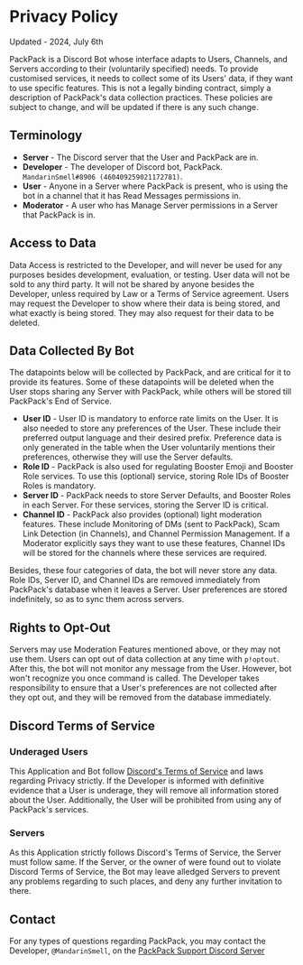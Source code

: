 # Privacy Policy

Updated - 2024, July 6th

PackPack is a Discord Bot whose interface adapts to Users, Channels, and Servers according to their (voluntarily specified) needs. To provide customised services, it needs to collect some of its Users' data, if they want to use specific features. This is not a legally binding contract, simply a description of PackPack's data collection practices. These policies are subject to change, and will be updated if there is any such change.

## Terminology

* **Server** - The Discord server that the User and PackPack are in.
* **Developer** - The developer of Discord bot, PackPack. `MandarinSmell#8906 (460409259021172781)`.
* **User** - Anyone in a Server where PackPack is present, who is using the bot in a channel that it has Read Messages permissions in.
* **Moderator** - A user who has Manage Server permissions in a Server that PackPack is in.

## Access to Data

Data Access is restricted to the Developer, and will never be used for any purposes besides development, evaluation, or testing. User data will not be sold to any third party. It will not be shared by anyone besides the Developer, unless required by Law or a Terms of Service agreement. Users may request the Developer to show where their data is being stored, and what exactly is being stored. They may also request for their data to be deleted.

## Data Collected By Bot

The datapoints below will be collected by PackPack, and are critical for it to provide its features. Some of these datapoints will be deleted when the User stops sharing any Server with PackPack, while others will be stored till PackPack's End of Service.

* **User ID** - User ID is mandatory to enforce rate limits on the User. It is also needed to store any preferences of the User. These include their preferred output language and their desired prefix. Preference data is only generated in the table when the User voluntarily mentions their preferences, otherwise they will use the Server defaults.
* **Role ID** - PackPack is also used for regulating Booster Emoji and Booster Role services. To use this (optional) service, storing Role IDs of Booster Roles is mandatory.
* **Server ID** - PackPack needs to store Server Defaults, and Booster Roles in each Server. For these services, storing the Server ID is critical.
* **Channel ID** - PackPack also provides (optional) light moderation features. These include Monitoring of DMs (sent to PackPack), Scam Link Detection (in Channels), and Channel Permission Management. If a Moderator explicitly says they want to use these features, Channel IDs will be stored for the channels where these services are required.

Besides, these four categories of data, the bot will never store any data. Role IDs, Server ID, and Channel IDs are removed immediately from PackPack's database when it leaves a Server. User preferences are stored indefinitely, so as to sync them across servers.

## Rights to Opt-Out

Servers may use Moderation Features mentioned above, or they may not use them. Users can opt out of data collection at any time with `p!optout`. After this, the bot will not monitor any message from the User. However, bot won't recognize you once command is called. The Developer takes responsibility to ensure that a User's preferences are not collected after they opt out, and they will be removed from the database immediately.

## Discord Terms of Service

### Underaged Users

This Application and Bot follow [Discord's Terms of Service](https://discord.com/terms) and laws regarding Privacy strictly. If the Developer is informed with definitive evidence that a User is underage, they will remove all information stored about the User. Additionally, the User will be prohibited from using any of PackPack's services.

### Servers

As this Application strictly follows Discord's Terms of Service, the Server must follow same. If the Server, or the owner of were found out to violate Discord Terms of Service, the Bot may leave alledged Servers to prevent any problems regarding to such places, and deny any further invitation to there.

## Contact

For any types of questions regarding PackPack, you may contact the Developer, `@MandarinSmell`, on the [PackPack Support Discord Server](https://discord.gg/hnRBMpmrqW)
